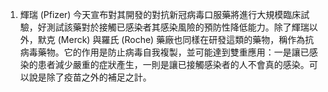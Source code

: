 1. 輝瑞 (Pfizer) 今天宣布對其開發的對抗新冠病毒口服藥將進行大規模臨床試驗，好測試該藥對於接觸已感染者其感染風險的預防性降低能力。除了輝瑞以外，默克 (Merck) 與羅氏 (Roche) 藥廠也同樣在研發這類的藥物，稱作為抗病毒藥物。它的作用是防止病毒自我複製，並可能達到雙重應用：一是讓已感染的患者減少嚴重的症狀產生，一則是讓已接觸感染者的人不會真的感染。可以說是除了疫苗之外的補足之計。
